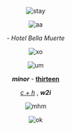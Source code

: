<div align='center'> 




![stay](https://github.com/user-attachments/assets/d0fa846b-cd0c-4ec5-8eba-32397107fec3)



![aa](https://github.com/user-attachments/assets/c6563b01-1850-4444-9475-eae67cee5b2e)



_-_  _Hotel Bella Muerte_


![xo](https://github.com/user-attachments/assets/25e24b7c-3db8-43ba-91c6-8cc74b32c495)




![um](https://github.com/user-attachments/assets/a9a02ed3-8e50-4745-ac30-0ec80f76f024)



 **_minor_** - <ins>**thirteen**</ins>


   <ins>_c + h_</ins> ,  **_w2i_** 


   

![mhm](https://spotify-github-profile.kittinanx.com/api/view?uid=31dsfo6hayd34vhqg7gfgqax4vra&cover_image=true&theme=natemoo-re&show_offline=false&background_color=000000&interchange=true&bar_color=808080&bar_color_cover=false)






![ok](https://github.com/user-attachments/assets/c6563b01-1850-4444-9475-eae67cee5b2e)







